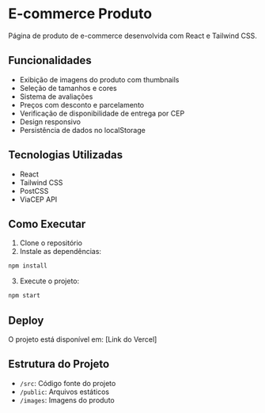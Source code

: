 # E-commerce Produto

Página de produto de e-commerce desenvolvida com React e Tailwind CSS.

## Funcionalidades

- Exibição de imagens do produto com thumbnails
- Seleção de tamanhos e cores
- Sistema de avaliações
- Preços com desconto e parcelamento
- Verificação de disponibilidade de entrega por CEP
- Design responsivo
- Persistência de dados no localStorage

## Tecnologias Utilizadas

- React
- Tailwind CSS
- PostCSS
- ViaCEP API

## Como Executar

1. Clone o repositório
2. Instale as dependências:
```bash
npm install
```
3. Execute o projeto:
```bash
npm start
```

## Deploy

O projeto está disponível em: [Link do Vercel]

## Estrutura do Projeto

- `/src`: Código fonte do projeto
- `/public`: Arquivos estáticos
- `/images`: Imagens do produto 